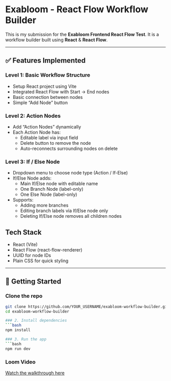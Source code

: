 # Exabloom - React Flow Workflow Builder

This is my submission for the **Exabloom Frontend React Flow Test**. It is a workflow builder built using **React** & **React Flow**.

---

## ✅ Features Implemented

### Level 1: Basic Workflow Structure
- Setup React project using Vite
- Integrated React Flow with Start → End nodes
- Basic connection between nodes
- Simple “Add Node” button

### Level 2: Action Nodes
- Add “Action Nodes” dynamically
- Each Action Node has:
  - Editable label via input field
  - Delete button to remove the node
  - Auto-reconnects surrounding nodes on delete

### Level 3: If / Else Node
- Dropdown menu to choose node type (Action / If-Else)
- If/Else Node adds:
  - Main If/Else node with editable name
  - One Branch Node (label-only)
  - One Else Node (label-only)
- Supports:
  - Adding more branches
  - Editing branch labels via If/Else node only
  - Deleting If/Else node removes all children nodes

## Tech Stack
- React (Vite)
- React Flow (react-flow-renderer)
- UUID for node IDs
- Plain CSS for quick styling

---

## 🚀 Getting Started

### Clone the repo
```bash
git clone https://github.com/YOUR_USERNAME/exabloom-workflow-builder.git
cd exabloom-workflow-builder

### 2. Install dependencies
```bash
npm install

### 3. Run the app
```bash
npm run dev
```

### Loom Video
[Watch the walkthrough here](https://www.loom.com/share/749bae6c195b47088192d5e4561896d6?sid=764cc4b5-a41a-47a2-9485-63c89a5321c2)
